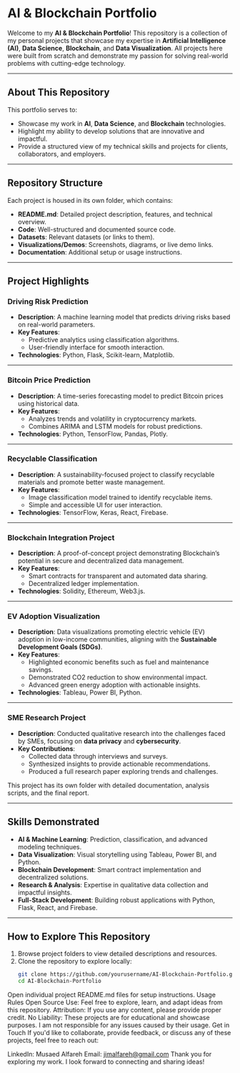# AI & Blockchain Portfolio

Welcome to my **AI & Blockchain Portfolio**! This repository is a collection of my personal projects that showcase my expertise in **Artificial Intelligence (AI)**, **Data Science**, **Blockchain**, and **Data Visualization**. All projects here were built from scratch and demonstrate my passion for solving real-world problems with cutting-edge technology.

---

## About This Repository

This portfolio serves to:
- Showcase my work in **AI**, **Data Science**, and **Blockchain** technologies.
- Highlight my ability to develop solutions that are innovative and impactful.
- Provide a structured view of my technical skills and projects for clients, collaborators, and employers.

---

## Repository Structure

Each project is housed in its own folder, which contains:
- **README.md**: Detailed project description, features, and technical overview.
- **Code**: Well-structured and documented source code.
- **Datasets**: Relevant datasets (or links to them).
- **Visualizations/Demos**: Screenshots, diagrams, or live demo links.
- **Documentation**: Additional setup or usage instructions.

---

## Project Highlights

### Driving Risk Prediction
- **Description**: A machine learning model that predicts driving risks based on real-world parameters.
- **Key Features**:
  - Predictive analytics using classification algorithms.
  - User-friendly interface for smooth interaction.
- **Technologies**: Python, Flask, Scikit-learn, Matplotlib.

---

### Bitcoin Price Prediction
- **Description**: A time-series forecasting model to predict Bitcoin prices using historical data.
- **Key Features**:
  - Analyzes trends and volatility in cryptocurrency markets.
  - Combines ARIMA and LSTM models for robust predictions.
- **Technologies**: Python, TensorFlow, Pandas, Plotly.

---

### Recyclable Classification
- **Description**: A sustainability-focused project to classify recyclable materials and promote better waste management.
- **Key Features**:
  - Image classification model trained to identify recyclable items.
  - Simple and accessible UI for user interaction.
- **Technologies**: TensorFlow, Keras, React, Firebase.

---

### Blockchain Integration Project
- **Description**: A proof-of-concept project demonstrating Blockchain’s potential in secure and decentralized data management.
- **Key Features**:
  - Smart contracts for transparent and automated data sharing.
  - Decentralized ledger implementation.
- **Technologies**: Solidity, Ethereum, Web3.js.

---

### EV Adoption Visualization
- **Description**: Data visualizations promoting electric vehicle (EV) adoption in low-income communities, aligning with the **Sustainable Development Goals (SDGs)**.
- **Key Features**:
  - Highlighted economic benefits such as fuel and maintenance savings.
  - Demonstrated CO2 reduction to show environmental impact.
  - Advanced green energy adoption with actionable insights.
- **Technologies**: Tableau, Power BI, Python.

---

### SME Research Project
- **Description**: Conducted qualitative research into the challenges faced by SMEs, focusing on **data privacy** and **cybersecurity**.
- **Key Contributions**:
  - Collected data through interviews and surveys.
  - Synthesized insights to provide actionable recommendations.
  - Produced a full research paper exploring trends and challenges.

This project has its own folder with detailed documentation, analysis scripts, and the final report.

---

## Skills Demonstrated

- **AI & Machine Learning**: Prediction, classification, and advanced modeling techniques.
- **Data Visualization**: Visual storytelling using Tableau, Power BI, and Python.
- **Blockchain Development**: Smart contract implementation and decentralized solutions.
- **Research & Analysis**: Expertise in qualitative data collection and impactful insights.
- **Full-Stack Development**: Building robust applications with Python, Flask, React, and Firebase.

---

## How to Explore This Repository

1. Browse project folders to view detailed descriptions and resources.
2. Clone the repository to explore locally:
   ```bash
   git clone https://github.com/yourusername/AI-Blockchain-Portfolio.git
   cd AI-Blockchain-Portfolio
Open individual project README.md files for setup instructions.
Usage Rules
Open Source Use: Feel free to explore, learn, and adapt ideas from this repository.
Attribution: If you use any content, please provide proper credit.
No Liability: These projects are for educational and showcase purposes. I am not responsible for any issues caused by their usage.
Get in Touch
If you'd like to collaborate, provide feedback, or discuss any of these projects, feel free to reach out:

LinkedIn: Musaed Alfareh
Email: jimalfareh@gmail.com
Thank you for exploring my work. I look forward to connecting and sharing ideas!

